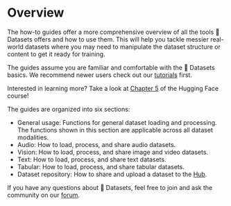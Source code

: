 # Overview

The how-to guides offer a more comprehensive overview of all the tools 🤗 Datasets offers and how to use them. This will help you tackle messier real-world datasets where you may need to manipulate the dataset structure or content to get it ready for training.

The guides assume you are familiar and comfortable with the 🤗 Datasets basics. We recommend newer users check out our [tutorials](tutorial) first.

<Tip>

Interested in learning more? Take a look at [Chapter 5](https://huggingface.co/course/chapter5/1?fw=pt) of the Hugging Face course!

</Tip>

The guides are organized into six sections:

- <span class="underline decoration-sky-400 decoration-2 font-semibold">General usage</span>: Functions for general dataset loading and processing. The functions shown in this section are applicable across all dataset modalities.
- <span class="underline decoration-pink-400 decoration-2 font-semibold">Audio</span>: How to load, process, and share audio datasets.
- <span class="underline decoration-yellow-400 decoration-2 font-semibold">Vision</span>: How to load, process, and share image and video datasets.
- <span class="underline decoration-green-400 decoration-2 font-semibold">Text</span>: How to load, process, and share text datasets.
- <span class="underline decoration-orange-400 decoration-2 font-semibold">Tabular</span>: How to load, process, and share tabular datasets.
- <span class="underline decoration-indigo-400 decoration-2 font-semibold">Dataset repository</span>: How to share and upload a dataset to the <a href="https://huggingface.co/datasets">Hub</a>.

If you have any questions about 🤗 Datasets, feel free to join and ask the community on our [forum](https://discuss.huggingface.co/c/datasets/10).
